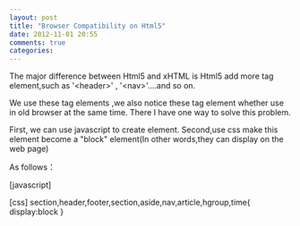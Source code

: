 ```yaml
---
layout: post
title: "Browser Compatibility on Html5"
date: 2012-11-01 20:55
comments: true
categories: 
---
```



The major difference between Html5 and xHTML is Html5 add more tag element,such as  '&lt;header&gt;' , '&lt;nav&gt;'....and so on.

We use these tag elements ,we also notice these tag element whether use in old browser at the same time.
There I have one way to solve this problem.

First, we can use javascript to create element. Second,use css make this element become a "block" element(In other words,they can display on the web page)

As follows：

[javascript]
	<!--[if IE]-->  
	<script type="text/javascript">
	document.createElement("header");
	document.createElement("footer");
	document.createElement("section");
	document.createElement("aside");
	document.createElement("nav");
	document.createElement("article");
	document.createElement("hgroup");
	document.createElement("time");
	</script>
	<!--[endif]-->


[css]
 	section,header,footer,section,aside,nav,article,hgroup,time{
 	display:block
	}